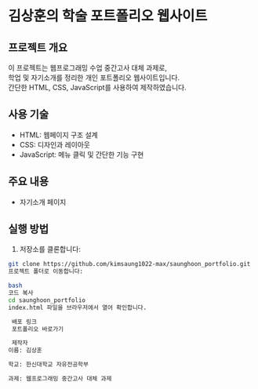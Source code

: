# 김상훈의 학술 포트폴리오 웹사이트

##  프로젝트 개요
이 프로젝트는 웹프로그래밍 수업 중간고사 대체 과제로,  
학업 및 자기소개를 정리한 개인 포트폴리오 웹사이트입니다.  
간단한 HTML, CSS, JavaScript를 사용하여 제작하였습니다.

## 사용 기술
- HTML: 웹페이지 구조 설계
- CSS: 디자인과 레이아웃
- JavaScript: 메뉴 클릭 및 간단한 기능 구현

##  주요 내용
- 자기소개 페이지

##  실행 방법
1. 저장소를 클론합니다:
```bash
git clone https://github.com/kimsaung1022-max/saunghoon_portfolio.git
프로젝트 폴더로 이동합니다:

bash
코드 복사
cd saunghoon_portfolio
index.html 파일을 브라우저에서 열어 확인합니다.

 배포 링크
 포트폴리오 바로가기

 제작자
이름: 김상훈

학교: 한신대학교 자유전공학부

과제: 웹프로그래밍 중간고사 대체 과제


